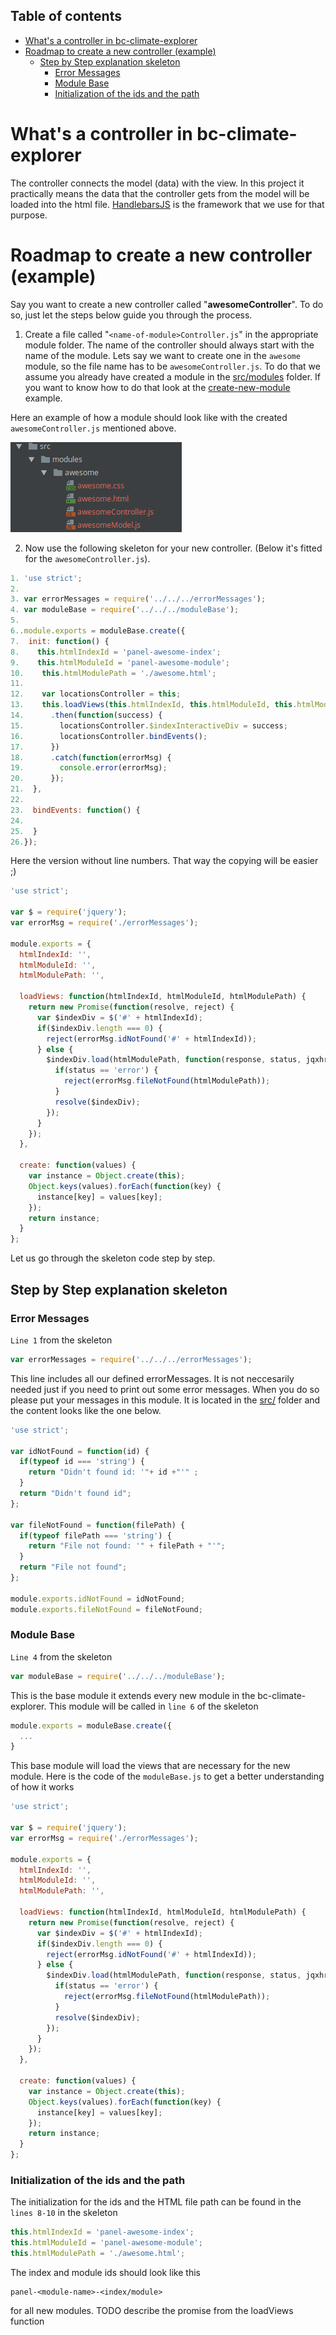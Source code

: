 ## Table of contents
- [What's a controller in bc-climate-explorer](#whats-a-controller-in-bc-climate-explorer)
- [Roadmap to create a new controller (example)](#roadmap-to-create-a-new-controller-example)
    - [Step by Step explanation skeleton](#step-by-step-explanation-skeleton)
        - [Error Messages](#error-messages)
        - [Module Base](#module-base)
        - [Initialization of the ids and the path](#initialization-of-the-ids-and-the-path)
# What's a controller in bc-climate-explorer
The controller connects the model (data) with the view. In this project it practically means the data that the controller gets from the model will be loaded into the html file. [HandlebarsJS](http://handlebarsjs.com/) is the framework that we use for that purpose.

# Roadmap to create a new controller (example)
Say you want to create a new controller called "**awesomeController**". To do so, just let the steps below guide you through the process.

1. Create a file called "`<name-of-module>Controller.js`" in the appropriate module folder. The name of the controller should always start with the name of the module. Lets say we want to create one in the `awesome` module, so the file name has to be `awesomeController.js`. To do that we assume you already have created a module in the [src/modules](../../src/modules) folder. If you want to know how to do that look at the [create-new-module](../create-new-module) example.

Here an example of how a module should look like with the created `awesomeController.js` mentioned above.

![example_folder_file_names](https://github.com/joeyklee/bc-climate-explorer/blob/master/examples/create-new-controller/images/example_folder_file_names.png)

2. Now use the following skeleton for your new controller. (Below it's fitted for the `awesomeController.js`).

```javascript
1. 'use strict';
2.
3. var errorMessages = require('../../../errorMessages');
4. var moduleBase = require('../../../moduleBase');
5.
6..module.exports = moduleBase.create({
7.  init: function() {
8.    this.htmlIndexId = 'panel-awesome-index';
9.    this.htmlModuleId = 'panel-awesome-module';
10.    this.htmlModulePath = './awesome.html';
11.
12.    var locationsController = this;
13.    this.loadViews(this.htmlIndexId, this.htmlModuleId, this.htmlModulePath)
14.      .then(function(success) {
15.        locationsController.$indexInteractiveDiv = success;
16.        locationsController.bindEvents();
17.      })
18.      .catch(function(errorMsg) {
19.        console.error(errorMsg);
20.      });
21.  },
22.
23.  bindEvents: function() {
24.    
25.  }
26.});
```

Here the version without line numbers. That way the copying will be easier ;)
```javascript
'use strict';

var $ = require('jquery');
var errorMsg = require('./errorMessages');

module.exports = {
  htmlIndexId: '',
  htmlModuleId: '',
  htmlModulePath: '',

  loadViews: function(htmlIndexId, htmlModuleId, htmlModulePath) {
    return new Promise(function(resolve, reject) {
      var $indexDiv = $('#' + htmlIndexId);
      if($indexDiv.length === 0) {
        reject(errorMsg.idNotFound('#' + htmlIndexId));
      } else {
        $indexDiv.load(htmlModulePath, function(response, status, jqxhr) {
          if(status == 'error') {
            reject(errorMsg.fileNotFound(htmlModulePath));
          }
          resolve($indexDiv);
        });
      }
    });
  },

  create: function(values) {
    var instance = Object.create(this);
    Object.keys(values).forEach(function(key) {
      instance[key] = values[key];
    });
    return instance;
  }
};
```

Let us go through the skeleton code step by step.
## Step by Step explanation skeleton
### Error Messages
`Line 1` from the skeleton
```javascript
var errorMessages = require('../../../errorMessages');
```

This line includes all our defined errorMessages. It is not neccesarily needed just if you need to print out some error messages. When you do so please put your messages in this module. It is located in the [src/](../../src) folder and the content looks like the one below.

```javascript
'use strict';

var idNotFound = function(id) {
  if(typeof id === 'string') {
    return "Didn't found id: '"+ id +"'" ;
  }
  return "Didn't found id";
};

var fileNotFound = function(filePath) {
  if(typeof filePath === 'string') {
    return "File not found: '" + filePath + "'";
  }
  return "File not found";
};

module.exports.idNotFound = idNotFound;
module.exports.fileNotFound = fileNotFound;
```

### Module Base
`Line 4` from the skeleton 
```javascript
var moduleBase = require('../../../moduleBase');
```
This is the base module it extends every new module in the bc-climate-explorer. This module will be called in `line 6` of the skeleton
```javascript
module.exports = moduleBase.create({
  ...
}
```

This base module will load the views that are necessary for the new module. Here is the code of the `moduleBase.js` to get a better understanding of how it works

```javascript
'use strict';

var $ = require('jquery');
var errorMsg = require('./errorMessages');

module.exports = {
  htmlIndexId: '',
  htmlModuleId: '',
  htmlModulePath: '',

  loadViews: function(htmlIndexId, htmlModuleId, htmlModulePath) {
    return new Promise(function(resolve, reject) {
      var $indexDiv = $('#' + htmlIndexId);
      if($indexDiv.length === 0) {
        reject(errorMsg.idNotFound('#' + htmlIndexId));
      } else {
        $indexDiv.load(htmlModulePath, function(response, status, jqxhr) {
          if(status == 'error') {
            reject(errorMsg.fileNotFound(htmlModulePath));
          }
          resolve($indexDiv);
        });
      }
    });
  },

  create: function(values) {
    var instance = Object.create(this);
    Object.keys(values).forEach(function(key) {
      instance[key] = values[key];
    });
    return instance;
  }
};
```

### Initialization of the ids and the path
The initialization for the ids and the HTML file path can be found in the `lines 8-10` in the skeleton

```javascript
this.htmlIndexId = 'panel-awesome-index';
this.htmlModuleId = 'panel-awesome-module';
this.htmlModulePath = './awesome.html';
```

The index and module ids should look like this 
```
panel-<module-name>-<index/module>
``` 
for all new modules. TODO describe the promise from the loadViews function